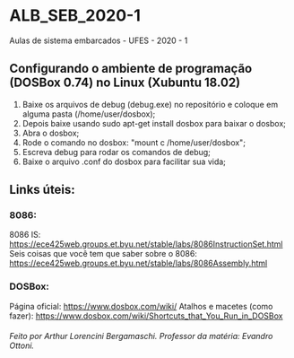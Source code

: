 # ALB_SEB_2020-1
Aulas de sistema embarcados - UFES - 2020 - 1


## Configurando o ambiente de programação (DOSBox 0.74) no Linux (Xubuntu 18.02)

1) Baixe os arquivos de debug (debug.exe) no repositório e coloque em alguma pasta (/home/user/dosbox);
2) Depois baixe usando sudo apt-get install dosbox para baixar o dosbox;
3) Abra o dosbox;
4) Rode o comando no dosbox: "mount c /home/user/dosbox";
5) Escreva debug para rodar os comandos de debug;
6) Baixe o arquivo .conf do dosbox para facilitar sua vida;

## Links úteis:
### 8086:
8086 IS: https://ece425web.groups.et.byu.net/stable/labs/8086InstructionSet.html
Seis coisas que você tem que saber sobre o 8086: https://ece425web.groups.et.byu.net/stable/labs/8086Assembly.html

### DOSBox:
Página oficial: https://www.dosbox.com/wiki/
Atalhos e macetes (como fazer): https://www.dosbox.com/wiki/Shortcuts_that_You_Run_in_DOSBox

###### Feito por Arthur Lorencini Bergamaschi. Professor da matéria: Evandro Ottoni.
